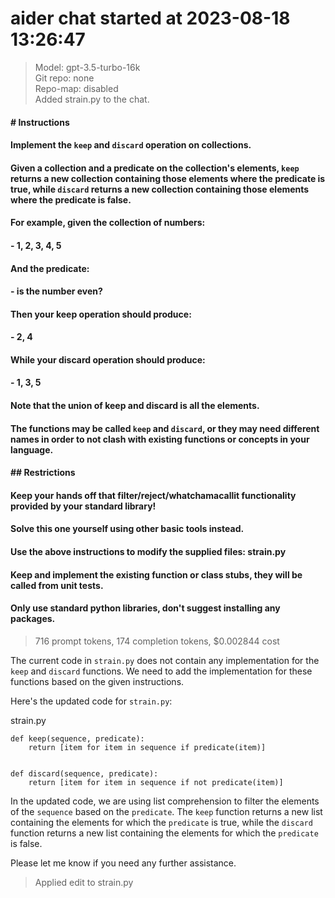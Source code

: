 
# aider chat started at 2023-08-18 13:26:47

> Model: gpt-3.5-turbo-16k  
> Git repo: none  
> Repo-map: disabled  
> Added strain.py to the chat.  

#### # Instructions  
####   
#### Implement the `keep` and `discard` operation on collections.  
#### Given a collection and a predicate on the collection's elements, `keep` returns a new collection containing those elements where the predicate is true, while `discard` returns a new collection containing those elements where the predicate is false.  
####   
#### For example, given the collection of numbers:  
####   
#### - 1, 2, 3, 4, 5  
####   
#### And the predicate:  
####   
#### - is the number even?  
####   
#### Then your keep operation should produce:  
####   
#### - 2, 4  
####   
#### While your discard operation should produce:  
####   
#### - 1, 3, 5  
####   
#### Note that the union of keep and discard is all the elements.  
####   
#### The functions may be called `keep` and `discard`, or they may need different names in order to not clash with existing functions or concepts in your language.  
####   
#### ## Restrictions  
####   
#### Keep your hands off that filter/reject/whatchamacallit functionality provided by your standard library!  
#### Solve this one yourself using other basic tools instead.  
####   
#### ####  
####   
#### Use the above instructions to modify the supplied files: strain.py  
#### Keep and implement the existing function or class stubs, they will be called from unit tests.  
#### Only use standard python libraries, don't suggest installing any packages.  
> 716 prompt tokens, 174 completion tokens, $0.002844 cost  

The current code in `strain.py` does not contain any implementation for the `keep` and `discard` functions. We need to add the implementation for these functions based on the given instructions.

Here's the updated code for `strain.py`:

strain.py
```
def keep(sequence, predicate):
    return [item for item in sequence if predicate(item)]


def discard(sequence, predicate):
    return [item for item in sequence if not predicate(item)]
```

In the updated code, we are using list comprehension to filter the elements of the `sequence` based on the `predicate`. The `keep` function returns a new list containing the elements for which the `predicate` is true, while the `discard` function returns a new list containing the elements for which the `predicate` is false.

Please let me know if you need any further assistance.

> Applied edit to strain.py  
